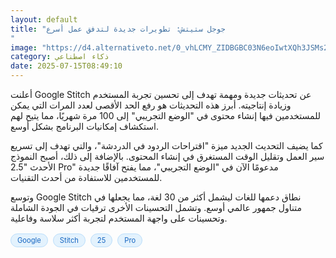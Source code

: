 ```yaml
---
layout: default
title: "جوجل ستيتش: تطويرات جديدة لتدفق عمل أسرع
"
image: "https://d4.alternativeto.net/0_vhLCMY_ZIDBGBC03N6eoIwtXQh3JSMs2kjgbBOA9Q/rs:fill:1520:760:0/g:ce:0:0/YWJzOi8vZGlzdC9jb250ZW50LzE3NTI1NjkzNTAwMjMucG5n.png"
category: ذكاء اصطناعي
date: 2025-07-15T08:49:10
---
```


أعلنت Google Stitch عن تحديثات جديدة ومهمة تهدف إلى تحسين تجربة المستخدم وزيادة إنتاجيته. أبرز هذه التحديثات هو رفع الحد الأقصى لعدد المرات التي يمكن للمستخدمين فيها إنشاء محتوى في "الوضع التجريبي" إلى 100 مرة شهريًا، مما يتيح لهم استكشاف إمكانيات البرنامج بشكل أوسع.

كما يضيف التحديث الجديد ميزة "اقتراحات الردود في الدردشة"، والتي تهدف إلى تسريع سير العمل وتقليل الوقت المستغرق في إنشاء المحتوى. بالإضافة إلى ذلك، أصبح النموذج الأحدث "2.5 Pro" مدعومًا الآن في "الوضع التجريبي"، مما يفتح آفاقًا جديدة للمستخدمين للاستفادة من أحدث التقنيات.

وتوسع Google Stitch نطاق دعمها للغات ليشمل أكثر من 30 لغة، مما يجعلها في متناول جمهور عالمي أوسع. وتشمل التحسينات الأخرى ترقيات في الجودة الشاملة وتحسينات على واجهة المستخدم لتجربة أكثر سلاسة وفاعلية.

<div style="margin-top:2px; margin-bottom:2px;"><a href="https://bidjadraft.github.io/?query=Google" style="background:#e3f2fd; color:#1565c0; font-size:80%; border-radius:12px; padding:3px 10px; margin:2px 4px 2px 0; display:inline-block; border:1px solid #bbdefb; text-decoration:none;">Google</a> <a href="https://bidjadraft.github.io/?query=Stitch" style="background:#e3f2fd; color:#1565c0; font-size:80%; border-radius:12px; padding:3px 10px; margin:2px 4px 2px 0; display:inline-block; border:1px solid #bbdefb; text-decoration:none;">Stitch</a> <a href="https://bidjadraft.github.io/?query=25" style="background:#e3f2fd; color:#1565c0; font-size:80%; border-radius:12px; padding:3px 10px; margin:2px 4px 2px 0; display:inline-block; border:1px solid #bbdefb; text-decoration:none;">25</a> <a href="https://bidjadraft.github.io/?query=Pro" style="background:#e3f2fd; color:#1565c0; font-size:80%; border-radius:12px; padding:3px 10px; margin:2px 4px 2px 0; display:inline-block; border:1px solid #bbdefb; text-decoration:none;">Pro</a></div><br><br>
